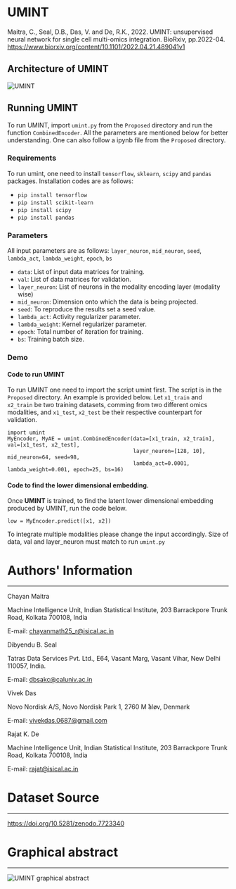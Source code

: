 # UMINT
Maitra, C., Seal, D.B., Das, V. and De, R.K., 2022. UMINT: unsupervised neural network for single cell multi-omics integration. BioRxiv, pp.2022-04.
https://www.biorxiv.org/content/10.1101/2022.04.21.489041v1

## Architecture of UMINT 
![UMINT](https://user-images.githubusercontent.com/113589317/232395894-fe78cfdb-d1e4-42eb-ad76-92c5987992ae.png)


## Running UMINT
To run UMINT, import `umint.py` from the `Proposed` directory and run the function `CombinedEncoder`. All the parameters are mentioned below for better understanding. One can also follow a ipynb file from the `Proposed` directory.

### Requirements
To run umint, one need to install `tensorflow`, `sklearn`, `scipy` and `pandas` packages. Installation codes are as follows:
+ `pip install tensorflow`
+ `pip install scikit-learn`
+ `pip install scipy`
+ `pip install pandas`

### Parameters
All input parameters are as follows: `layer_neuron`, `mid_neuron`, `seed`, `lambda_act`, `lambda_weight`, `epoch`, `bs`
+ `data`: List of input data matrices for training.
+ `val`: List of data matrices for validation.
+ `layer_neuron`: List of neurons in the modality encoding layer (modality wise)
+ `mid_neuron`: Dimension onto which the data is being projected.
+ `seed`: To reproduce the results set a seed value.
+ `lambda_act`: Activity regularizer parameter. 
+ `lambda_weight`: Kernel regularizer parameter.
+ `epoch`: Total number of iteration for training.
+ `bs`: Training batch size.

### Demo
#### Code to run UMINT
To run UMINT one need to import the script umint first. The script is in the `Proposed` directory. An example is provided below. Let `x1_train` and `x2_train` be two training datasets, comming from two different omics modalities, and `x1_test`, `x2_test` be their respective counterpart for validation.
```
import umint
MyEncoder, MyAE = umint.CombinedEncoder(data=[x1_train, x2_train], val=[x1_test, x2_test],
                                        layer_neuron=[128, 10], mid_neuron=64, seed=98,
                                        lambda_act=0.0001, lambda_weight=0.001, epoch=25, bs=16)
```
#### Code to find the lower dimensional embedding.
Once **UMINT** is trained, to find the latent lower dimensional embedding produced by UMINT, run the code below.
```
low = MyEncoder.predict([x1, x2]) 
```
To integrate multiple modalities please change the input accordingly. Size of data, val and layer_neuron must match to run `umint.py`

# Authors' Information
--------------------
Chayan Maitra

Machine Intelligence Unit, Indian Statistical Institute,
203 Barrackpore Trunk Road, Kolkata 700108, India

E-mail: chayanmath25_r@isical.ac.in

Dibyendu B. Seal

Tatras Data Services Pvt. Ltd., E64, Vasant Marg, Vasant Vihar, New Delhi 110057, India.

E-mail: dbsakc@caluniv.ac.in

Vivek Das

Novo Nordisk A/S,
Novo Nordisk Park 1, 2760 M ̊aløv, Denmark

E-mail: vivekdas.0687@gmail.com

Rajat K. De

Machine Intelligence Unit, Indian Statistical Institute,
203 Barrackpore Trunk Road, Kolkata 700108, India

E-mail: rajat@isical.ac.in


# Dataset Source
--------------
https://doi.org/10.5281/zenodo.7723340



# Graphical abstract
------------------
![UMINT graphical abstract](https://user-images.githubusercontent.com/113589317/232399872-46be07ba-4c88-4fd6-aea8-190ff3eb5412.png)
